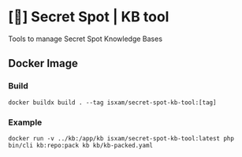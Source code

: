 # [🙊] Secret Spot | KB tool

Tools to manage Secret Spot Knowledge Bases

## Docker Image

### Build
```
docker buildx build . --tag isxam/secret-spot-kb-tool:[tag]
```

### Example
```
docker run -v ../kb:/app/kb isxam/secret-spot-kb-tool:latest php bin/cli kb:repo:pack kb kb/kb-packed.yaml
```
